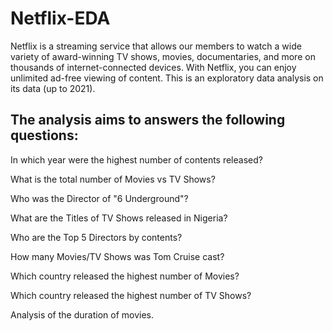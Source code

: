 # Netflix-EDA
Netflix is a streaming service that allows our members to watch a wide variety of award-winning TV shows, movies, documentaries, and more on thousands of internet-connected devices. With Netflix, you can enjoy unlimited ad-free viewing of  content. This is an exploratory data analysis on its data (up to 2021).

## The analysis aims to answers the following questions:

In which year were the highest number of contents released? 

What is the total number of Movies vs TV Shows?

Who was the Director of "6 Underground"? 

What are the Titles of TV Shows released in Nigeria? 

Who are the Top 5 Directors by contents?

How many Movies/TV Shows was Tom Cruise cast? 

Which country released the highest number of Movies? 

Which country released the highest number of TV Shows? 

Analysis of the duration of movies. 
